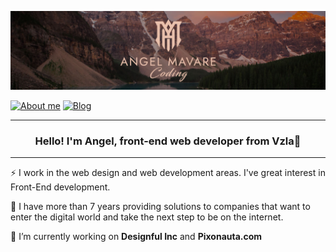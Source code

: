 <!-- ![App Screenshot](https://raw.githubusercontent.com/angelmavare/angelmavare/main/screenshots/bannerGithub.jpg) -->
![App Screenshot](https://raw.githubusercontent.com/angelmavare/angelmavare/main/screenshots/linkedin3.jpg)

<!-- 
NOTE:
--------------------------------------------------------------------------
Badges in: https://github.com/alexandresanlim/Badges4-README.md-Profile 
https://forthebadge.com
https://badgen.net/
-------------------------------------------------------------------------->

[![About me](https://badgen.net/badge/icon/About-me/cyan?icon=chrome&label)](https://angelmavare.carrd.co/)
[![Blog](https://badgen.net/badge/icon/Blog/orange?icon=bitcoin-lightning&label)](https://pixonauta.com)

<!-- [![JavaScript](https://img.shields.io/badge/--F7DF1E?logo=javascript&logoColor=000)](https://www.javascript.com/)
[![Figma](https://img.shields.io/badge/--F24E1E?logo=figma&logoColor=ffffff)](https://www.figma.com/)
[![Photoshop](https://img.shields.io/badge/--31A8FF?logo=adobe%20photoshop&logoColor=000)](https://www.photoshop.com/) -->
<hr>
<h3 align="center">
<strong>
    Hello! I'm Angel, front-end web developer from Vzla👋
</strong>
</h3>
<hr>

⚡ I work in the web design and web development areas. I've great interest in Front-End development.

🌱 I have more than 7 years providing solutions to companies that want to enter the digital world and take the next step to be on the internet.

🔭 I’m currently working on **Designful Inc** and **Pixonauta.com**
<!--
**angelmavare/angelmavare** is a ✨ _special_ ✨ repository because its `README.md` (this file) appears on your GitHub profile.

Here are some ideas to get you started:


- 🌱 I’m currently learning ...
- 👯 I’m looking to collaborate on ...
- 🤔 I’m looking for help with ...
- 💬 Ask me about ...
- 📫 How to reach me: ...
- 😄 Pronouns: ...
- ⚡ Fun fact: ...



### :hammer_and_wrench: Languages and Tools :-->
